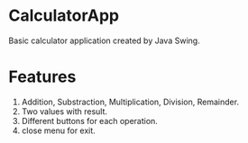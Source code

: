 # CalculatorApp
 Basic calculator application created by Java Swing.

# Features
1. Addition, Substraction, Multiplication, Division, Remainder.
2. Two values with result.
3. Different buttons for each operation.
4. close menu for exit.
